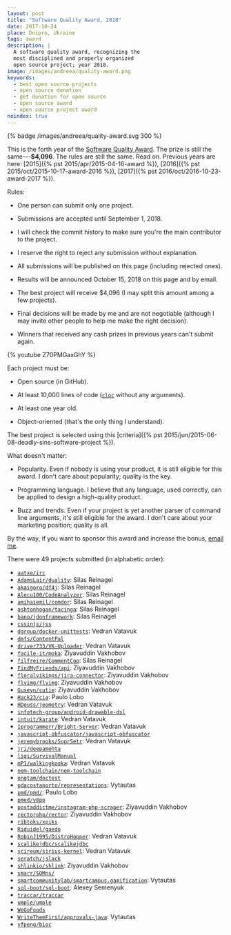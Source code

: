 ```yaml
---
layout: post
title: "Software Quality Award, 2018"
date: 2017-10-24
place: Dnipro, Ukraine
tags: award
description: |
  A software quality award, recognizing the
  most disciplined and properly organized
  open source project; year 2018.
image: /images/andreea/quality-award.png
keywords:
  - best open source projects
  - open source donation
  - get donation for open source
  - open source award
  - open source project award
noindex: true
---
```


{% badge /images/andreea/quality-award.svg 300 %}

This is the forth year of the
[Software Quality Award](/award.html). The prize
is still the same---**$4,096**.
The rules are still the same. Read on.
Previous years are here:
[2015]({% pst 2015/apr/2015-04-16-award %}),
[2016]({% pst 2015/oct/2015-10-17-award-2016 %}),
[2017]({% pst 2016/oct/2016-10-23-award-2017 %}).

<!--more-->

Rules:

  * One person can submit only one project.

  * Submissions are accepted until September 1, 2018.

  * I will check the commit history to make sure you're the main contributor to the project.

  * I reserve the right to reject any submission without explanation.

  * All submissions will be published on this page (including rejected ones).

  * Results will be announced October 15, 2018 on this page and by email.

  * The best project will receive $4,096 (I may split this amount among a few projects).

  * Final decisions will be made by me and are not negotiable
    (although I may invite other people to help me make the right decision).

  * Winners that received any cash prizes in previous years can't submit again.

{% youtube Z70PMGaxGhY %}

Each project must be:

  * Open source (in GitHub).

  * At least 10,000 lines of code ([`cloc`](https://www.npmjs.com/package/cloc) without any arguments).

  * At least one year old.

  * Object-oriented (that's the only thing I understand).

The best project is selected using this [criteria]({% pst 2015/jun/2015-06-08-deadly-sins-software-project %}).

What doesn't matter:

  * Popularity. Even if nobody is using your
    product, it is still eligible for this award. I don't care about
    popularity; quality is the key.

  * Programming language. I believe that any language, used correctly,
    can be applied to design a high-quality product.

  * Buzz and trends. Even if your project is yet another parser of command
    line arguments, it's still eligible for the award. I don't care about
    your marketing position; quality is all.

By the way, if you want to sponsor this award and increase the bonus,
[email me](mailto:me@yegor256.com).

There were 49 projects submitted (in alphabetic order):

  * [`aatxe/irc`](https://github.com/aatxe/irc)
  * [`AdamsLair/duality`](https://github.com/AdamsLair/duality): Silas Reinagel
  * [`akaigoro/df4j`](https://github.com/akaigoro/df4j): Silas Reinagel
  * [`Alecu100/CodeAnalyzer`](https://github.com/Alecu100/CodeAnalyzer): Silas Reinagel
  * [`amihaiemil/comdor`](https://github.com/amihaiemil/comdor): Silas Reinagel
  * [`ashtonhogan/tacinga`](https://github.com/ashtonhogan/tacinga): Silas Reinagel
  * [`banq/jdonframework`](https://github.com/banq/jdonframework): Silas Reinagel
  * [`cssinjs/jss`](https://github.com/cssinjs/jss)
  * [`dgroup/docker-unittests`](https://github.com/dgroup/docker-unittests): Vedran Vatavuk
  * [`dmfs/ContentPal`](https://github.com/dmfs/ContentPal)
  * [`driver733/VK-Uploader`](https://github.com/driver733/VK-Uploader): Vedran Vatavuk
  * [`facile-it/moka`](https://github.com/facile-it/moka): Ziyavuddin Vakhobov
  * [`filfreire/CommentCop`](https://github.com/filfreire/CommentCop): Silas Reinagel
  * [`FindMyFriends/api`](https://github.com/FindMyFriends/api): Ziyavuddin Vakhobov
  * [`floralvikings/jira-connector`](https://github.com/floralvikings/jira-connector): Ziyavuddin Vakhobov
  * [`flyimg/flyimg`](https://github.com/flyimg/flyimg): Ziyavuddin Vakhobov
  * [`Guseyn/cutie`](https://github.com/Guseyn/cutie): Ziyavuddin Vakhobov
  * [`Hack23/cia`](https://github.com/Hack23/cia): Paulo Lobo
  * [`HDouss/jeometry`](https://github.com/HDouss/jeometry): Vedran Vatavuk
  * [`infotech-group/android-drawable-dsl`](https://github.com/infotech-group/android-drawable-dsl)
  * [`intuit/karate`](https://github.com/intuit/karate): Vedran Vatavuk
  * [`Iprogrammerr/Bright-Server`](https://github.com/Iprogrammerr/Bright-Server): Vedran Vatavuk
  * [`javascript-obfuscator/javascript-obfuscator`](https://github.com/javascript-obfuscator/javascript-obfuscator)
  * [`jeremybrooks/SuprSetr`](https://github.com/jeremybrooks/SuprSetr): Vedran Vatavuk
  * [`jri/deepamehta`](https://github.com/jri/deepamehta)
  * [`ligi/SurvivalManual`](https://github.com/ligi/SurvivalManual)
  * [`mP1/walkingkooka`](https://github.com/mP1/walkingkooka): Vedran Vatavuk
  * [`nem-toolchain/nem-toolchain`](https://github.com/nem-toolchain/nem-toolchain)
  * [`onqtam/doctest`](https://github.com/onqtam/doctest)
  * [`pdacostaporto/representations`](https://github.com/pdacostaporto/representations): Vytautas
  * [`pmd/pmd/`](https://github.com/pmd/pmd/): Paulo Lobo
  * [`pmed/v8pp`](https://github.com/pmed/v8pp)
  * [`postaddictme/instagram-php-scraper`](https://github.com/postaddictme/instagram-php-scraper): Ziyavuddin Vakhobov
  * [`rectorphp/rector`](https://github.com/rectorphp/rector): Ziyavuddin Vakhobov
  * [`ribtoks/xpiks`](https://github.com/ribtoks/xpiks)
  * [`Riduidel/gaedo`](https://github.com/Riduidel/gaedo)
  * [`RobinJ1995/DistroHopper`](https://github.com/RobinJ1995/DistroHopper): Vedran Vatavuk
  * [`scalikejdbc/scalikejdbc`](https://github.com/scalikejdbc/scalikejdbc)
  * [`scireum/sirius-kernel`](https://github.com/scireum/sirius-kernel): Vedran Vatavuk
  * [`seratch/jslack`](https://github.com/seratch/jslack)
  * [`shlinkio/shlink`](https://github.com/shlinkio/shlink): Ziyavuddin Vakhobov
  * [`smarr/SOMns/`](https://github.com/smarr/SOMns/)
  * [`smartcommunitylab/smartcampus.gamification`](https://github.com/smartcommunitylab/smartcampus.gamification): Vytautas
  * [`sql-boot/sql-boot`](https://github.com/sql-boot/sql-boot): Alexey Semenyuk
  * [`traccar/traccar`](https://github.com/traccar/traccar)
  * [`umple/umple`](https://github.com/umple/umple)
  * [`WeGoFoods`](https://github.com/WeGoFoods)
  * [`WriteThemFirst/approvals-java`](https://github.com/WriteThemFirst/approvals-java): Vytautas
  * [`yfpeng/bioc`](https://github.com/yfpeng/bioc)
